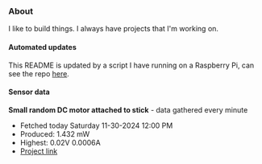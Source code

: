 ### About
I like to build things. I always have projects that I'm working on.

#### Automated updates
This README is updated by a script I have running on a Raspberry Pi, can see the repo [here](https://github.com/jdc-cunningham/raspi-git-repo-updater).

#### Sensor data


**Small random DC motor attached to stick** - data gathered every minute
- Fetched today Saturday 11-30-2024 12:00 PM
- Produced: 1.432 mW
- Highest: 0.02V 0.0006A
- [Project link](https://github.com/jdc-cunningham/turbine-raspi)
